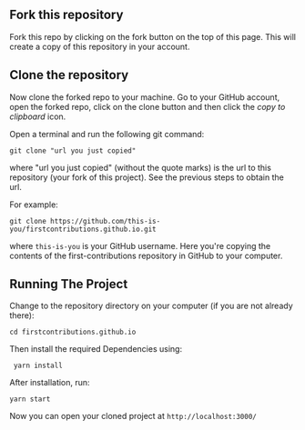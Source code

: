 ## Fork this repository

Fork this repo by clicking on the fork button on the top of this page.
This will create a copy of this repository in your account.

## Clone the repository
Now clone the forked repo to your machine. Go to your GitHub account, open the forked repo, click on the clone button and then click the *copy to clipboard* icon.

Open a terminal and run the following git command:

```
git clone "url you just copied"
```
where "url you just copied" (without the quote marks) is the url to this repository (your fork of this project). See the previous steps to obtain the url.


For example:
```
git clone https://github.com/this-is-you/firstcontributions.github.io.git
```
where `this-is-you` is your GitHub username.
Here you're copying the contents of the first-contributions repository in GitHub to your computer.

## Running The Project
Change to the repository directory on your computer (if you are not already there):
```
cd firstcontributions.github.io
```

Then install the required Dependencies using:
```
 yarn install
```

After installation, run:
```
yarn start
```
Now you can open your cloned project at ` http://localhost:3000/
`
